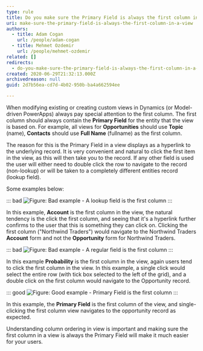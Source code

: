 ```yaml
---
type: rule
title: Do you make sure the Primary Field is always the first column in a view?
uri: make-sure-the-primary-field-is-always-the-first-column-in-a-view
authors:
  - title: Adam Cogan
    url: /people/adam-cogan
  - title: Mehmet Ozdemir
    url: /people/mehmet-ozdemir
related: []
redirects:
  - do-you-make-sure-the-primary-field-is-always-the-first-column-in-a-view
created: 2020-06-29T21:32:13.000Z
archivedreason: null
guid: 2d7b56ea-cd7d-4b02-950b-ba4a662594ee

---
```


When modifying existing or creating custom views in Dynamics (or Model-driven PowerApps) always pay special attention to the first column. The first column should always contain the **Primary Field** for the entity that the view is based on. For example, all views for **Opportunities** should use **Topic** (name), **Contacts** should use **Full Name** (fullname) as the first column.

<!--endintro-->

The reason for this is the Primary Field in a view displays as a hyperlink to the underlying record. It is very convenient and natural to click the first item in the view, as this will then take you to the record. If any other field is used the user will either need to double click the row to navigate to the record (non-lookup) or will be taken to a completely different entities record (lookup field).

Some examples below:

::: bad
![Figure: Bad example - A lookup field is the first column](bad-primary-field.png)
:::

In this example, **Account** is the first column in the view, the natural tendency is the click the first column, and seeing that it's a hyperlink further confirms to the user that this is something they can click on. Clicking the first column ("Northwind Traders") would navigate to the Northwind Traders **Account** form and not the **Opportunity** form for Northwind Traders.

::: bad
![Figure: Bad example - A regular field is the first column](bad-primary-field-2.png)
:::

In this example **Probability** is the first column in the view, again users tend to click the first column in the view. In this example, a single click would select the entire row (with tick box selected to the left of the grid), and a double click on the first column would navigate to the Opportunity record.

::: good
![Figure: Good example - Primary Field is the first column](good-primary-field.png)
:::

In this example, the **Primary Field** is the first column of the view, and single-clicking the first column view navigates to the opportunity record as expected.

Understanding column ordering in view is important and making sure the first column in a view is always the Primary Field will make it much easier for your users.
